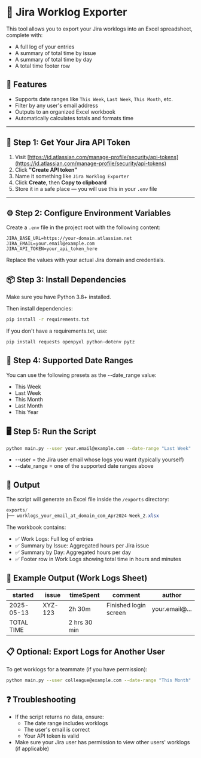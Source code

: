 # 🧾 Jira Worklog Exporter

This tool allows you to export your Jira worklogs into an Excel spreadsheet, complete with:

- A full log of your entries
- A summary of total time by issue
- A summary of total time by day
- A total time footer row

## 🚀 Features

- Supports date ranges like `This Week`, `Last Week`, `This Month`, etc.
- Filter by any user's email address
- Outputs to an organized Excel workbook
- Automatically calculates totals and formats time

---

## 🔐 Step 1: Get Your Jira API Token

1. Visit [https://id.atlassian.com/manage-profile/security/api-tokens](https://id.atlassian.com/manage-profile/security/api-tokens)
2. Click **"Create API token"**
3. Name it something like `Jira Worklog Exporter`
4. Click **Create**, then **Copy to clipboard**
5. Store it in a safe place — you will use this in your `.env` file

---

## ⚙️ Step 2: Configure Environment Variables

Create a `.env` file in the project root with the following content:

```env
JIRA_BASE_URL=https://your-domain.atlassian.net
JIRA_EMAIL=your.email@example.com
JIRA_API_TOKEN=your_api_token_here
```
Replace the values with your actual Jira domain and credentials.

## 📦 Step 3: Install Dependencies
Make sure you have Python 3.8+ installed.

Then install dependencies:
```bash
pip install -r requirements.txt
```
If you don't have a requirements.txt, use:
```bash
pip install requests openpyxl python-dotenv pytz
```

## 🧠 Step 4: Supported Date Ranges
You can use the following presets as the --date_range value:

- This Week
- Last Week
- This Month
- Last Month
- This Year

## 🖥️ Step 5: Run the Script
```bash
python main.py --user your.email@example.com --date-range "Last Week"
```
- --user = the Jira user email whose logs you want (typically yourself)
- --date_range = one of the supported date ranges above

## 📂 Output
The script will generate an Excel file inside the `/exports` directory:
```java
exports/
├── worklogs_your_email_at_domain_com_Apr2024-Week_2.xlsx
```
The workbook contains:
- ✅ Work Logs: Full log of entries
- ✅ Summary by Issue: Aggregated hours per Jira issue
- ✅ Summary by Day: Aggregated hours per day
- ✅ Footer row in Work Logs showing total time in hours and minutes

## 🧼 Example Output (Work Logs Sheet)
| started    | issue   | timeSpent    | comment               | author          |
| ---------- | ------- | ------------ | --------------------- | --------------- |
| 2025-05-13 | XYZ-123 | 2h 30m       | Finished login screen | your.email\@... |
| TOTAL TIME |         | 2 hrs 30 min |                       |                 |

## 📋 Optional: Export Logs for Another User
To get worklogs for a teammate (if you have permission):
```bash
python main.py --user colleague@example.com --date-range "This Month"
```

## ❓ Troubleshooting
- If the script returns no data, ensure:
    - The date range includes worklogs
    - The user's email is correct
    - Your API token is valid    
- Make sure your Jira user has permission to view other users' worklogs (if applicable)

